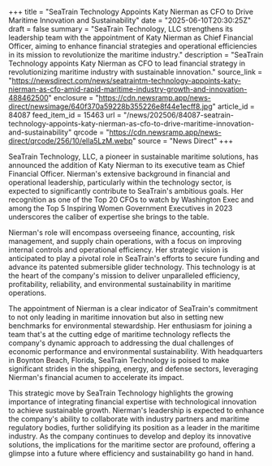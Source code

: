 +++
title = "SeaTrain Technology Appoints Katy Nierman as CFO to Drive Maritime Innovation and Sustainability"
date = "2025-06-10T20:30:25Z"
draft = false
summary = "SeaTrain Technology, LLC strengthens its leadership team with the appointment of Katy Nierman as Chief Financial Officer, aiming to enhance financial strategies and operational efficiencies in its mission to revolutionize the maritime industry."
description = "SeaTrain Technology appoints Katy Nierman as CFO to lead financial strategy in revolutionizing maritime industry with sustainable innovation."
source_link = "https://newsdirect.com/news/seatraintm-technology-appoints-katy-nierman-as-cfo-amid-rapid-maritime-industry-growth-and-innovation-488462500"
enclosure = "https://cdn.newsramp.app/news-direct/newsimage/640f370a59228b355226e8f44e1ecff8.jpg"
article_id = 84087
feed_item_id = 15463
url = "/news/202506/84087-seatrain-technology-appoints-katy-nierman-as-cfo-to-drive-maritime-innovation-and-sustainability"
qrcode = "https://cdn.newsramp.app/news-direct/qrcode/256/10/ella5LzM.webp"
source = "News Direct"
+++

<p>SeaTrain Technology, LLC, a pioneer in sustainable maritime solutions, has announced the addition of Katy Nierman to its executive team as Chief Financial Officer. Nierman's extensive background in financial and operational leadership, particularly within the technology sector, is expected to significantly contribute to SeaTrain's ambitious goals. Her recognition as one of the Top 20 CFOs to watch by Washington Exec and among the Top 5 Inspiring Women Government Executives in 2023 underscores the caliber of expertise she brings to the table.</p><p>Nierman's role will encompass overseeing finance, accounting, risk management, and supply chain operations, with a focus on improving internal controls and operational efficiency. Her strategic vision is anticipated to play a pivotal role in SeaTrain's efforts to secure funding and advance its patented submersible glider technology. This technology is at the heart of the company's mission to deliver unparalleled efficiency, profitability, reliability, and environmental sustainability in maritime operations.</p><p>The appointment of Nierman is a clear indicator of SeaTrain's commitment to not only leading in maritime innovation but also in setting new benchmarks for environmental stewardship. Her enthusiasm for joining a team that's at the cutting edge of maritime technology reflects the company's dynamic approach to addressing the dual challenges of economic performance and environmental sustainability. With headquarters in Boynton Beach, Florida, SeaTrain Technology is poised to make significant strides in the shipping, energy, and defense sectors, leveraging Nierman's financial acumen to accelerate its impact.</p><p>This strategic move by SeaTrain Technology highlights the growing importance of integrating financial expertise with technological innovation to achieve sustainable growth. Nierman's leadership is expected to enhance the company's ability to collaborate with industry partners and maritime regulatory bodies, further solidifying its position as a leader in the maritime industry. As the company continues to develop and deploy its innovative solutions, the implications for the maritime sector are profound, offering a glimpse into a future where efficiency and sustainability go hand in hand.</p>